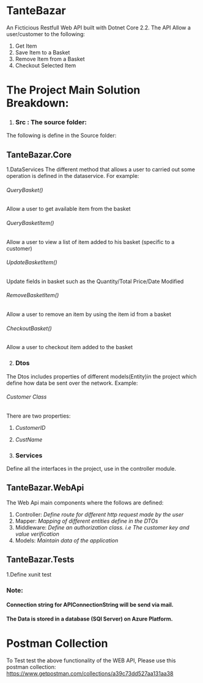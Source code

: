 # TanteBazar
An Ficticious Restfull Web API built with Dotnet Core 2.2.
The API Allow a user/customer to the following: 
1. Get Item
2. Save Item to a Basket
3. Remove Item from a Basket
4. Checkout Selected Item

# The Project Main Solution Breakdown:
 1. ### Src : The source folder:
 The following is define in the Source folder:
 ## TanteBazar.Core
 1.DataServices
The different method that allows a user to carried out some operation is defined in the dataservice.
For example: 
###### QueryBasket()
Allow a user to get available item from the basket
###### QueryBasketItem()
Allow a user to view a list of item added to his basket (specific to a customer)
###### UpdateBasketItem()
Update fields in basket such as the Quantity/Total Price/Date Modified
###### RemoveBasketItem()
Allow a user to remove an item by using the item id from a basket
###### CheckoutBasket()
Allow a user to checkout item added to the basket

2. ### Dtos
The Dtos includes properties of different models(Entity)in the project which define how data be sent over the network.
Example:
 ###### Customer Class
There are two properties: 
1. _CustomerID_
2. _CustName_

3. ### Services
Define all the interfaces in the project, use in the controller module.

## TanteBazar.WebApi 
The Web Api main components where the follows are defined:
1. Controller:
_Define route for different http request made by the user_
2. Mapper:
_Mapping of different entities define in the DTOs_
3. Middleware:
_Define an authorization class. i.e The customer key and value verification_
4. Models:
_Maintain data of the application_  

## TanteBazar.Tests
1.Define xunit test


### Note: 
#### Connection string for APIConnectionString will be send via mail.
#### The Data is stored in a database (SQl Server) on Azure Platform.

# Postman Collection
To Test test the above functionality of the WEB API, Please use this postman collection: https://www.getpostman.com/collections/a39c73dd527aa131aa38
